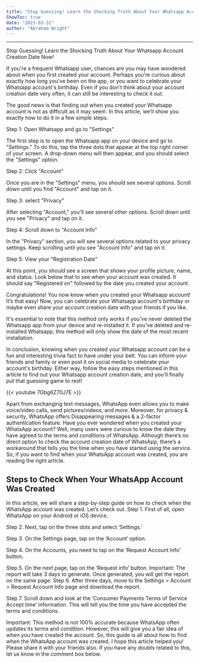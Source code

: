 ```yaml
---
title: "Stop Guessing! Learn the Shocking Truth About Your Whatsapp Account Creation Date Now!"
ShowToc: true 
date: "2023-03-31"
author: "Abraham Wright"
---
```

*****
Stop Guessing! Learn the Shocking Truth About Your Whatsapp Account Creation Date Now!

If you're a frequent Whatsapp user, chances are you may have wondered about when you first created your account. Perhaps you’re curious about exactly how long you've been on the app, or you want to celebrate your Whatsapp account's birthday. Even if you don't think about your account creation date very often, it can still be interesting to check it out.

The good news is that finding out when you created your Whatsapp account is not as difficult as it may seem. In this article, we’ll show you exactly how to do it in a few simple steps.

Step 1: Open Whatsapp and go to "Settings"

The first step is to open the Whatsapp app on your device and go to "Settings." To do this, tap the three dots that appear at the top right corner of your screen. A drop-down menu will then appear, and you should select the "Settings" option.

Step 2: Click "Account"

Once you are in the "Settings" menu, you should see several options. Scroll down until you find "Account" and tap on it.

Step 3: select "Privacy"

After selecting "Account," you'll see several other options. Scroll down until you see "Privacy" and tap on it.

Step 4: Scroll down to "Account Info"

In the "Privacy" section, you will see several options related to your privacy settings. Keep scrolling until you see "Account Info" and tap on it.

Step 5: View your "Registration Date"

At this point, you should see a screen that shows your profile picture, name, and status. Look below that to see when your account was created. It should say "Registered on" followed by the date you created your account.

Congratulations! You now know when you created your Whatsapp account! It’s that easy! Now, you can celebrate your Whatsapp account's birthday or maybe even share your account creation date with your friends if you like.

It's essential to note that this method only works if you've never deleted the Whatsapp app from your device and re-installed it. If you've deleted and re-installed Whatsapp, this method will only show the date of the most recent installation.

In conclusion, knowing when you created your Whatsapp account can be a fun and interesting trivia fact to have under your belt. You can inform your friends and family or even post it on social media to celebrate your account's birthday. Either way, follow the easy steps mentioned in this article to find out your Whatsapp account creation date, and you'll finally put that guessing game to rest!

{{< youtube 7Gbg6Z70J7E >}} 



Apart from exchanging text messages, WhatsApp even allows you to make voice/video calls, send pictures/videos, and more. Moreover, for privacy & security, WhatsApp offers Disappearing messages & a 2-factor authentication feature.
Have you ever wondered when you created your WhatsApp account? Well, many users were curious to know the date they have agreed to the terms and conditions of WhatsApp.
Although there’s no direct option to check the account creation date of WhatsApp, there’s a workaround that tells you the time when you have started using the service. So, if you want to find when your WhatsApp account was created, you are reading the right article.

 
## Steps to Check When Your WhatsApp Account Was Created


In this article, we will share a step-by-step guide on how to check when the WhatsApp account was created. Let’s check out.
Step 1. First of all, open WhatsApp on your Android or iOS device.

Step 2. Next, tap on the three dots and select ‘Settings.’

Step 3. On the Settings page, tap on the ‘Account‘ option.

Step 4. On the Accounts, you need to tap on the ‘Request Account Info’ button.

Step 5. On the next page, tap on the ‘Request info’ button.
Important: The report will take 3 days to generate. Once generated, you will get the report on the same page.
Step 6. After three days, move to the Settings > Account > Request Account Info page and download the report.

Step 7. Scroll down and look at the ‘Consumer Payments Terms of Service Accept time’ information. This will tell you the time you have accepted the terms and conditions.

Important: This method is not 100% accurate because WhatsApp often updates its terms and condition. However, this will give you a fair idea of when you have created the account.
So, this guide is all about how to find when the WhatsApp account was created. I hope this article helped you! Please share it with your friends also. If you have any doubts related to this, let us know in the comment box below.




